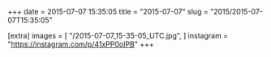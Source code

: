 +++
date = 2015-07-07 15:35:05
title = "2015-07-07"
slug = "2015/2015-07-07T15:35:05"

[extra]
images = [
    "/2015-07-07_15-35-05_UTC.jpg",
]
instagram = "https://instagram.com/p/41xPP0oIPB"
+++

